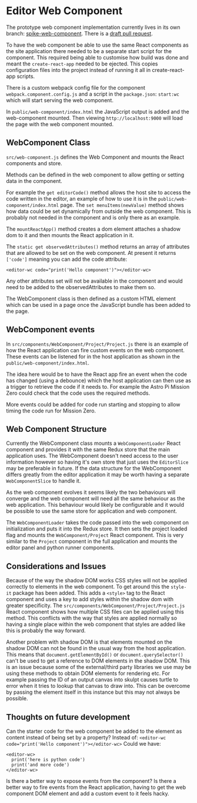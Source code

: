 # Editor Web Component

The prototype web component implementation currently lives in its own branch: [spike-web-component](https://github.com/RaspberryPiFoundation/editor-ui/tree/spike-web-component).
There is a [draft pull request](https://github.com/RaspberryPiFoundation/editor-ui/pull/96).

To have the web component be able to use the same React components as the site application there needed to be a separate start script for the component. This required being able to customise how build was done and meant the `create-react-app` needed to be ejected. This copies configuration files into the project instead of running it all in create-react-app scripts.

There is a custom webpack config file for the component `webpack.component.config.js` and a script in the `package.json`: `start:wc` which will start serving the web component.

In `public/web-component/index.html` the JavaScript output is added and the web-component mounted. Then viewing `http://localhost:9000` will load the page with the web component mounted.

## WebComponent Class

`src/web-component.js` defines the Web Component and mounts the React components and store.

Methods can be defined in the web component to allow getting or setting data in the component.

For example the `get editorCode()` method allows the host site to access the code written in the editor, an example of how to use it is in the `public/web-component/index.html` page.
The `set menuItems(newValue)` method shows how data could be set dynamically from outside the web component. This is probably not needed in the component and is only there as an example.

The `mountReactApp()` method creates a dom element attaches a shadow dom to it and then mounts the React application in it.

The `static get observedAttributes()` method returns an array of attributes that are allowed to be set on the web component. At present it returns `['code']` meaning you can add the code attribute:

`<editor-wc code="print('Hello component')"></editor-wc>`

Any other attributes set will not be available in the component and would need to be added to the observedAttributes to make them so.

The WebComponent class is then defined as a custom HTML element which can be used in a page once the JavaScript bundle has been added to the page.

## WebComponent events

In `src/components/WebComponent/Project/Project.js` there is an example of how the React application can fire custom events on the web component.
These events can be listened for in the host application as shown in the `public/web-component/index.html`.

The idea here would be to have the React app fire an event when the code has changed (using a debounce) which the host application can then use as a trigger to retrieve the code if it needs to.
For example the Astro Pi Mission Zero could check that the code uses the required methods.

More events could be added for code run starting and stopping to allow timing the code run for Mission Zero.

## Web Component Structure

Currently the WebComponent class mounts a `WebComponentLoader` React component and provides it with the same Redux store that the main application uses.
The WebComponent doesn't need access to the user information however so having it's own store that just uses the `EditorSlice` may be preferable in future.
If the data structure for the WebComponent differs greatly from the editor application it may be worth having a separate `WebComponentSlice` to handle it.

As the web component evolves it seems likely the two behaviours will converge and the web component will need all the same behaviour as the web application.
This behaviour would likely be configurable and it would be possible to use the same store for application and web component.

The `WebComponentLoader` takes the code passed into the web component on initialization and puts it into the Redux store. It then sets the project loaded flag and mounts the `WebComponent/Project` React component. This is very similar to the `Project` component in the full application and mounts the editor panel and python runner components.

## Considerations and Issues

Because of the way the shadow DOM works CSS styles will not be applied correctly to elements in the web component.
To get around this the `style-it` package has been added. This adds a `<style>` tag to the React component and uses a key to add styles within the shadow dom with greater specificity.
The `src/components/WebComponent/Project/Project.js` React component shows how multiple CSS files can be applied using this method.
This conflicts with the way that styles are applied normally so having a single place within the web component that styles are added like this is probably the way forward.

Another problem with shadow DOM is that elements mounted on the shadow DOM can not be found in the usual way from the host application.
This means that `document.getElementById()` or `document.querySelector()` can't be used to get a reference to DOM elements in the shadow DOM.
This is an issue because some of the external/third party libraries we use may be using these methods to obtain DOM elements for rendering etc.
For example passing the ID of an output canvas into skulpt causes turtle to error when it tries to lookup that canvas to draw into.
This can be overcome by passing the element itself in this instance but this may not always be possible.

## Thoughts on future development

Can the starter code for the web component be added to the element as content instead of being set by a property?
Instead of: `<editor-wc code="print('Hello component')"></editor-wc>`
Could we have:

```
<editor-wc>
  print('here is python code')
  print('and more code')
</editor-wc>
```

Is there a better way to expose events from the component?
Is there a better way to fire events from the React application, having to get the web component DOM element and add a custom event to it feels hacky.
